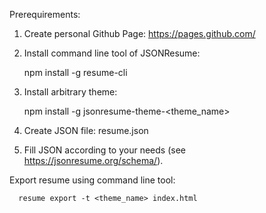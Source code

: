 Prerequirements:

1. Create personal Github Page: https://pages.github.com/

2. Install command line tool of JSONResume:

      npm install -g resume-cli
  
3. Install arbitrary theme:

      npm install -g jsonresume-theme-<theme_name>
  
4. Create JSON file: resume.json

5. Fill JSON according to your needs (see https://jsonresume.org/schema/).
  
Export resume using command line tool:

      resume export -t <theme_name> index.html
